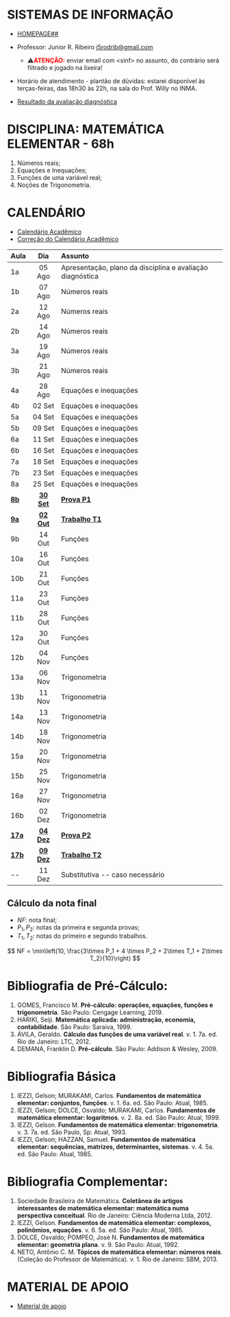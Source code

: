 <script type="text/x-mathjax-config">
MathJax.Hub.Config({tex2jax: {inlineMath: [['$','$'], ['\\(','\\)']]}});
</script>
<script type="text/javascript"
src="https://cdnjs.cloudflare.com/ajax/libs/mathjax/2.7.7/MathJax.js?config=TeX-AMS-MML_HTMLorMML">
</script>


# SISTEMAS DE INFORMAÇÃO
- [HOMEPAGE##](.)
- Professor: Junior R. Ribeiro [j5rodrib@gmail.com](mailto:j5rodrib@gmail.com)
    - ⚠️<strong style="color:#ff0000;">ATENÇÃO:</strong> enviar email com \<sinf\> no assunto, do contrário será filtrado e jogado na lixeira!
- Horário de atendimento - plantão de dúvidas: estarei disponível às terças-feiras, das 18h30 às 22h, na sala do Prof. Willy no INMA.

- [Resultado da avaliação diagnóstica](./sinf-ava-diag.pdf)

# DISCIPLINA: MATEMÁTICA ELEMENTAR - 68h
1. Números reais;
2. Equações e Inequações;
3. Funções de uma variável real;
4. Noções de Trigonometria.


# CALENDÁRIO

- [Calendário Acadêmico](https://prograd.ufms.br/files/2023/08/Calendario2024-RESOLUCAO-COUN-n-294-de-25-08-2023.pdf)
- [Correção do Calendário Acadêmico](https://boletimoficial.ufms.br/bse/publicacao?id=526856)


| Aula         |       Dia       | Assunto                                                   |
| :----------- | :-------------: | :-------------------------------------------------------- |
| 1a           |     05 Ago      | Apresentação, plano da disciplina e avaliação diagnóstica |
| 1b           |     07 Ago      | Números reais                                             |
| 2a           |     12 Ago      | Números reais                                             |
| 2b           |     14 Ago      | Números reais                                             |
| 3a           |     19 Ago      | Números reais                                             |
| 3b           |     21 Ago      | Números reais                                             |
| 4a           |     28 Ago      | Equações e inequações                                     |
| 4b           |     02 Set      | Equações e inequações                                     |
| 5a           |     04 Set      | Equações e inequações                                     |
| 5b           |     09 Set      | Equações e inequações                                     |
| 6a           |     11 Set      | Equações e inequações                                     |
| 6b           |     16 Set      | Equações e inequações                                     |
| 7a           |     18 Set      | Equações e inequações                                     |
| 7b           |     23 Set      | Equações e inequações                                     |
| 8a           |     25 Set      | Equações e inequações                                     |
| [**8b**](.)  | [**30 Set**](.) | [**Prova P1**](.)                                         |
| [**9a**](.)  | [**02 Out**](.) | [**Trabalho T1**](.)                                      |
| 9b           |     14 Out      | Funções                                                   |
| 10a          |     16 Out      | Funções                                                   |
| 10b          |     21 Out      | Funções                                                   |
| 11a          |     23 Out      | Funções                                                   |
| 11b          |     28 Out      | Funções                                                   |
| 12a          |     30 Out      | Funções                                                   |
| 12b          |     04 Nov      | Funções                                                   |
| 13a          |     06 Nov      | Trigonometria                                             |
| 13b          |     11 Nov      | Trigonometria                                             |
| 14a          |     13 Nov      | Trigonometria                                             |
| 14b          |     18 Nov      | Trigonometria                                             |
| 15a          |     20 Nov      | Trigonometria                                             |
| 15b          |     25 Nov      | Trigonometria                                             |
| 16a          |     27 Nov      | Trigonometria                                             |
| 16b          |     02 Dez      | Trigonometria                                             |
| [**17a**](.) | [**04 Dez**](.) | [**Prova P2**](.)                                         |
| [**17b**](.) | [**09 Dez**](.) | [**Trabalho T2**](.)                                      |
| --           |     11 Dez      | Substitutiva -- caso necessário                           |

## Cálculo da nota final

- $NF$: nota final;
- $P_1,P_2$: notas da primeira e segunda provas;
- $T_1,T_2$: notas do primeiro e segundo trabalhos.

$$ NF = \min\left(10, \frac{3\times P_1 + 4 \times P_2 + 2\times T_1 + 2\times T_2}{10}\right) $$

# Bibliografia de Pré-Cálculo:

1. GOMES, Francisco M. **Pré-cálculo: operações, equações, funções e trigonometria**. São Paulo: Cengage Learning, 2019.
2. HARIKI, Seiji. **Matemática aplicada: administração, economia, contabilidade**. São Paulo: Saraiva, 1999.
3. ÁVILA, Geraldo. **Cálculo das funções de uma variável real**. v. 1. 7a. ed. Rio de Janeiro: LTC, 2012.
4. DEMANA, Franklin D. **Pré-cálculo**. São Paulo: Addison & Wesley, 2009.


# Bibliografia Básica
1. IEZZI, Gelson; MURAKAMI, Carlos. **Fundamentos de matemática elementar: conjuntos, funções**. v. 1. 6a. ed. São Paulo: Atual, 1985.
2. IEZZI, Gelson; DOLCE, Osvaldo; MURAKAMI, Carlos. **Fundamentos de matemática elementar: logaritmos**. v. 2. 8a. ed. São Paulo: Atual, 1999.
3. IEZZI, Gelson. **Fundamentos de matemática elementar: trigonometria**. v. 3. 7a. ed. São Paulo, Sp: Atual, 1993.
4. IEZZI, Gelson; HAZZAN, Samuel. **Fundamentos de matemática elementar: sequências, matrizes, determinantes, sistemas**. v. 4. 5a. ed. São Paulo: Atual, 1985.


# Bibliografia Complementar:
1. Sociedade Brasileira de Matemática. **Coletânea de artigos interessantes de matemática elementar: matemática numa perspectiva conceitual**. Rio de Janeiro: Ciência Moderna Ltda, 2012.
2. IEZZI, Gelson. **Fundamentos de matemática elementar: complexos, polinômios, equações**. v. 6. 5a. ed. São Paulo: Atual, 1985.
3. DOLCE, Osvaldo; POMPEO, José N. **Fundamentos de matemática elementar: geometria plana**. v. 9. São Paulo: Atual, 1992.
4. NETO, Antônio C. M. **Tópicos de matemática elementar: números reais**. (Coleção do Professor de Matemática). v. 1. Rio de Janeiro: SBM, 2013.

# MATERIAL DE APOIO
 - [Material de apoio](https://j5rodrib.github.io/home/2024-ii/links-uteis.html)
